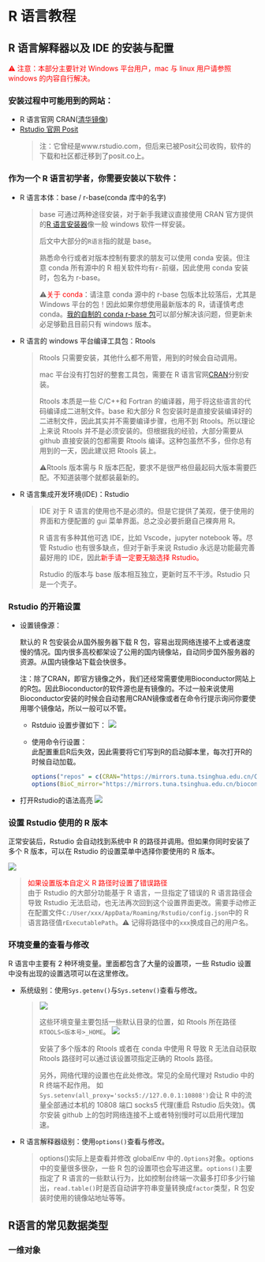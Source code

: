 # R 语言教程

## R 语言解释器以及 IDE 的安装与配置

<font color=#FF0000 >⚠️ 注意：本部分主要针对 Windows 平台用户，mac 与 linux 用户请参照 windows 的内容自行解决。</font>

### 安装过程中可能用到的网站：

- R 语言官网 CRAN([清华镜像](https://mirrors.tuna.tsinghua.edu.cn/CRAN/))
- [Rstudio 官网 Posit](https://posit.co/products/open-source/rstudio/)
  > 注：它曾经是www.rstudio.com，但后来已被Posit公司收购，软件的下载和社区都迁移到了posit.co上。

### 作为一个 R 语言初学者，你需要安装以下软件：

- R 语言本体：base / r-base(conda 库中的名字)

  > base 可通过两种途径安装，对于新手我建议直接使用 CRAN 官方提供的[R 语言安装器](https://mirrors.tuna.tsinghua.edu.cn/CRAN/bin/windows/base/)像一般 windows 软件一样安装。
  >
  > 后文中大部分的`R语言`指的就是 base。
  >
  > 熟悉命令行或者对版本控制有要求的朋友可以使用 conda 安装。但注意 conda 所有源中的 R 相关软件均有`r-`前缀，因此使用 conda 安装时，包名为 r-base。
  >
  > ⚠️<span style="color:red;">关于 conda</span>：请注意 conda 源中的 r-base 包版本比较落后，尤其是 Windows 平台的包！因此如果你想使用最新版本的 R，请谨慎考虑 conda。[我的自制的 conda r-base 包](https://github.com/littlemingone/handmake_r-base_conda_channel)可以部分解决该问题，但更新未必足够勤且目前只有 windows 版本。

- R 语言的 windows 平台编译工具包：Rtools

  > Rtools 只需要安装，其他什么都不用管，用到的时候会自动调用。
  >
  > mac 平台没有打包好的整套工具包，需要在 R 语言官网[CRAN](https://mirrors.tuna.tsinghua.edu.cn/CRAN/bin/macosx/tools)分别安装。
  >
  > Rtools 本质是一些 C/C++和 Fortran 的编译器，用于将这些语言的代码编译成二进制文件。base 和大部分 R 包安装时是直接安装编译好的二进制文件，因此其实并不需要编译步骤，也用不到 Rtools。所以理论上来说 Rtools 并不是必须安装的。但根据我的经验，大部分需要从 github 直接安装的包都需要 Rtools 编译。这种包虽然不多，但你总有用到的一天，因此建议把 Rtools 装上。
  >
  > ⚠️Rtools 版本需与 R 版本匹配，要求不是很严格但最起码大版本需要匹配。不知道装哪个就都装最新的。

- R 语言集成开发环境(IDE)：Rstudio
  > IDE 对于 R 语言的使用也不是必须的。但是它提供了美观，便于使用的界面和方便配置的 gui 菜单界面。总之没必要折磨自己裸奔用 R。
  >
  > R 语言有多种其他可选 IDE，比如 Vscode，jupyter notebook 等。尽管 Rstudio 也有很多缺点，但对于新手来说 Rstudio 永远是功能最完善最好用的 IDE，因此<span style="color:red;">新手请一定要无脑选择 Rstudio。</span>
  >
  > Rstudio 的版本与 base 版本相互独立，更新时互不干涉。Rstudio 只是一个壳子。

### Rstudio 的开箱设置

- 设置镜像源：

  默认的 R 包安装会从国外服务器下载 R 包，容易出现网络连接不上或者速度慢的情况。国内很多高校都架设了公用的国内镜像站，自动同步国外服务器的资源。从国内镜像站下载会快很多。  

  注：除了CRAN，即官方镜像之外，我们还经常需要使用Bioconductor网站上的R包。因此Bioconductor的软件源也是有镜像的。不过一般来说使用Bioconductor安装的时候会自动套用CRAN镜像或者在命令行提示询问你要使用哪个镜像站，所以一般可以不管。

  - Rstduio 设置步骤如下：
    ![](/assets/img/tutorial/69aea78628e983e2a6c60687a989bd22e8fb29a27ac1c55130ad5c95028aaab0.png)

  - 使用命令行设置：  
  此配置重启R后失效，因此需要将它们写到R的启动脚本里，每次打开R的时候自动加载。
    ```R
    options("repos" = c(CRAN="https://mirrors.tuna.tsinghua.edu.cn/CRAN/"))
    options(BioC_mirror="https://mirrors.tuna.tsinghua.edu.cn/bioconductor")
    ```
- 打开Rstudio的语法高亮
![](/assets/img/tutorial/984927dd9a5e0490d4513324b9f3c8260e91afdc7f1320fb04b2fe9a74059d6b.png)  


### 设置 Rstudio 使用的 R 版本

正常安装后，Rstudio 会自动找到系统中 R 的路径并调用。但如果你同时安装了多个 R 版本，可以在 Rstudio 的设置菜单中选择你要使用的 R 版本。

![](/assets/img/tutorial/6779cc9733064a70229fefc60103c0cb5dcd2a5813562046802bd3059eda0a8b.png)

> <span style="color:red;">如果设置版本自定义 R 路径时设置了错误路径</span>  
> 由于 Rstudio 的大部分功能基于 R 语言，一旦指定了错误的 R 语言路径会导致 Rstudio 无法启动，也无法再次回到这个设置界面更改。需要手动修正在配置文件`C:/User/xxx/AppData/Roaming/Rstudio/config.json`中的 R 语言路径值`rExecutablePath`。⚠️ 记得将路径中的`xxx`换成自己的用户名。

### 环境变量的查看与修改

R 语言中主要有 2 种环境变量。里面都包含了大量的设置项，一些 Rstudio 设置中没有出现的设置选项可以在这里修改。

- 系统级别：使用`Sys.getenv()`与`Sys.setenv()`查看与修改。

  > ![](/assets/img/tutorial/2f7f5a5da1d968cff3ffb358b450ec3c5a843eca0e17e292c2651b7aac568786.png)
  >
  > 这些环境变量主要包括一些默认目录的位置，如 Rtools 所在路径`RTOOLS<版本号>_HOME`。
  > ![](/assets/img/tutorial/27883ed9c714a4d02967de1d6837f76046705d991ecc1e531257848ccfde7ea8.png)
  >
  > 安装了多个版本的 Rtools 或者在 conda 中使用 R 导致 R 无法自动获取 Rtools 路径时可以通过该设置项指定正确的 Rtools 路径。
  >
  > 另外，网络代理的设置也在此处修改。常见的全局代理对 Rstudio 中的 R 终端不起作用。
  > 如`Sys.setenv(all_proxy='socks5://127.0.0.1:10808')`会让 R 中的流量全部通过本机的 10808 端口 socks5 代理(重启 Rstudio 后失效)。偶尔安装 github 上的包时网络连接不上或者特别慢时可以启用代理加速。

- R 语言解释器级别：使用`options()`查看与修改。
  > options()实际上是查看并修改 globalEnv 中的`.Options`对象。options 中的变量很多很杂，一些 R 包的设置项也会写进这里。`options()`主要指定了 R 语言的一些默认行为，比如控制台终端一次最多打印多少行输出，`read.table()`时是否自动讲字符串变量转换成`factor`类型，R 包安装时使用的镜像站地址等等。

## R语言的常见数据类型

### 一维对象
